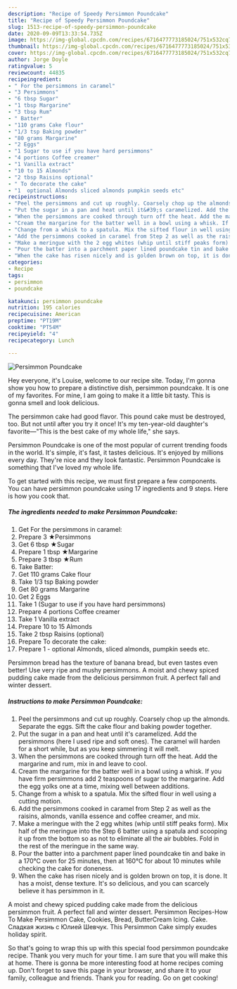 ```yaml
---
description: "Recipe of Speedy Persimmon Poundcake"
title: "Recipe of Speedy Persimmon Poundcake"
slug: 1513-recipe-of-speedy-persimmon-poundcake
date: 2020-09-09T13:33:54.735Z
image: https://img-global.cpcdn.com/recipes/6716477773185024/751x532cq70/persimmon-poundcake-recipe-main-photo.jpg
thumbnail: https://img-global.cpcdn.com/recipes/6716477773185024/751x532cq70/persimmon-poundcake-recipe-main-photo.jpg
cover: https://img-global.cpcdn.com/recipes/6716477773185024/751x532cq70/persimmon-poundcake-recipe-main-photo.jpg
author: Jorge Doyle
ratingvalue: 5
reviewcount: 44835
recipeingredient:
- " For the persimmons in caramel"
- "3 Persimmons"
- "6 tbsp Sugar"
- "1 tbsp Margarine"
- "3 tbsp Rum"
- " Batter"
- "110 grams Cake flour"
- "1/3 tsp Baking powder"
- "80 grams Margarine"
- "2 Eggs"
- "1 Sugar to use if you have hard persimmons"
- "4 portions Coffee creamer"
- "1 Vanilla extract"
- "10 to 15 Almonds"
- "2 tbsp Raisins optional"
- " To decorate the cake"
- "1  optional Almonds sliced almonds pumpkin seeds etc"
recipeinstructions:
- "Peel the persimmons and cut up roughly. Coarsely chop up the almonds. Separate the eggs. Sift the cake flour and baking powder together."
- "Put the sugar in a pan and heat until it&#39;s caramelized. Add the persimmons (here I used ripe and soft ones). The caramel will harden for a short while, but as you keep simmering it will melt."
- "When the persimmons are cooked through turn off the heat. Add the margarine and rum, mix in and leave to cool."
- "Cream the margarine for the batter well in a bowl using a whisk. If you have firm persimmons add 2 teaspoons of sugar to the margarine. Add the egg yolks one at a time, mixing well between additions."
- "Change from a whisk to a spatula. Mix the sifted flour in well using a cutting motion."
- "Add the persimmons cooked in caramel from Step 2 as well as the raisins, almonds, vanilla essence and coffee creamer, and mix."
- "Make a meringue with the 2 egg whites (whip until stiff peaks form). Mix half of the meringue into the Step 6 batter using a spatula and scooping it up from the bottom so as not to eliminate all the air bubbles. Fold in the rest of the meringue in the same way."
- "Pour the batter into a parchment paper lined poundcake tin and bake in a 170°C oven for 25 minutes, then at 160°C for about 10 minutes while checking the cake for doneness."
- "When the cake has risen nicely and is golden brown on top, it is done. It has a moist, dense texture. It&#39;s so delicious, and you can scarcely believe it has persimmon in it."
categories:
- Recipe
tags:
- persimmon
- poundcake

katakunci: persimmon poundcake 
nutrition: 195 calories
recipecuisine: American
preptime: "PT19M"
cooktime: "PT54M"
recipeyield: "4"
recipecategory: Lunch

---
```



![Persimmon Poundcake](https://img-global.cpcdn.com/recipes/6716477773185024/751x532cq70/persimmon-poundcake-recipe-main-photo.jpg)

Hey everyone, it's Louise, welcome to our recipe site. Today, I'm gonna show you how to prepare a distinctive dish, persimmon poundcake. It is one of my favorites. For mine, I am going to make it a little bit tasty. This is gonna smell and look delicious.

The persimmon cake had good flavor. This pound cake must be destroyed, too. But not until after you try it once! It&#39;s my ten-year-old daughter&#39;s favorite—&#34;This is the best cake of my whole life,&#34; she says.

Persimmon Poundcake is one of the most popular of current trending foods in the world. It's simple, it's fast, it tastes delicious. It's enjoyed by millions every day. They're nice and they look fantastic. Persimmon Poundcake is something that I've loved my whole life.


To get started with this recipe, we must first prepare a few components. You can have persimmon poundcake using 17 ingredients and 9 steps. Here is how you cook that.

<!--inarticleads1-->

##### The ingredients needed to make Persimmon Poundcake:

1. Get  For the persimmons in caramel:
1. Prepare 3 ★Persimmons
1. Get 6 tbsp ★Sugar
1. Prepare 1 tbsp ★Margarine
1. Prepare 3 tbsp ★Rum
1. Take  Batter:
1. Get 110 grams Cake flour
1. Take 1/3 tsp Baking powder
1. Get 80 grams Margarine
1. Get 2 Eggs
1. Take 1 (Sugar to use if you have hard persimmons)
1. Prepare 4 portions Coffee creamer
1. Take 1 Vanilla extract
1. Prepare 10 to 15 Almonds
1. Take 2 tbsp Raisins (optional)
1. Prepare  To decorate the cake:
1. Prepare 1 - optional Almonds, sliced almonds, pumpkin seeds etc.


Persimmon bread has the texture of banana bread, but even tastes even better! Use very ripe and mushy persimmons. A moist and chewy spiced pudding cake made from the delicious persimmon fruit. A perfect fall and winter dessert. 

<!--inarticleads2-->

##### Instructions to make Persimmon Poundcake:

1. Peel the persimmons and cut up roughly. Coarsely chop up the almonds. Separate the eggs. Sift the cake flour and baking powder together.
1. Put the sugar in a pan and heat until it&#39;s caramelized. Add the persimmons (here I used ripe and soft ones). The caramel will harden for a short while, but as you keep simmering it will melt.
1. When the persimmons are cooked through turn off the heat. Add the margarine and rum, mix in and leave to cool.
1. Cream the margarine for the batter well in a bowl using a whisk. If you have firm persimmons add 2 teaspoons of sugar to the margarine. Add the egg yolks one at a time, mixing well between additions.
1. Change from a whisk to a spatula. Mix the sifted flour in well using a cutting motion.
1. Add the persimmons cooked in caramel from Step 2 as well as the raisins, almonds, vanilla essence and coffee creamer, and mix.
1. Make a meringue with the 2 egg whites (whip until stiff peaks form). Mix half of the meringue into the Step 6 batter using a spatula and scooping it up from the bottom so as not to eliminate all the air bubbles. Fold in the rest of the meringue in the same way.
1. Pour the batter into a parchment paper lined poundcake tin and bake in a 170°C oven for 25 minutes, then at 160°C for about 10 minutes while checking the cake for doneness.
1. When the cake has risen nicely and is golden brown on top, it is done. It has a moist, dense texture. It&#39;s so delicious, and you can scarcely believe it has persimmon in it.


A moist and chewy spiced pudding cake made from the delicious persimmon fruit. A perfect fall and winter dessert. Persimmon Recipes-How To Make Persimmon Cake, Cookies, Bread, ButterCream Icing. Cake. Сладкая жизнь с Юлией Шевчук. This Persimmon Cake simply exudes holiday spirit. 

So that's going to wrap this up with this special food persimmon poundcake recipe. Thank you very much for your time. I am sure that you will make this at home. There is gonna be more interesting food at home recipes coming up. Don't forget to save this page in your browser, and share it to your family, colleague and friends. Thank you for reading. Go on get cooking!
